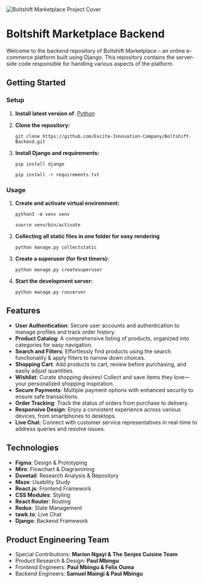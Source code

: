 ![Boltshift Marketplace Project Cover](https://res.cloudinary.com/excit3/image/upload/v1721684091/Boltshift%20Branding/Github_Front-end_Codebase_File_Cover_doqfbz.png)

# Boltshift Marketplace Backend
Welcome to the backend repository of Boltshift Marketplace – an online e-commerce platform built using Django. This repository contains the server-side code responsible for handling various aspects of the platform.

## Getting Started

### Setup
1. **Install latest version of**: [Python](https://www.python.org/downloads/)

2. **Clone the repository:**
   ```
   git clone https://github.com/Excite-Innovation-Company/Boltshift-Backend.git
   ```
   
3. **Install Django and requirements:**
   ```
   pip install django
   ```
   ```
   pip install -r requirements.txt
   ```
   
### Usage
1. **Create and activate virtual environment:**
   ```
   python3 -m venv venv
   ```
   ```
   source venv/bin/activate
   ```

2. **Collecting all static files in one folder for easy rendering**
   ```
   python manage.py collectstatic
   ```
   
3. **Create a superuser (for first timers):**
   ```
   python manage.py createsuperuser
   ```
   
4. **Start the development server:**
   ```
   python manage.py runserver
   ```
   
## Features
- **User Authentication**: Secure user accounts and authentication to manage profiles and track order history.
- **Product Catalog**: A comprehensive listing of products, organized into categories for easy navigation.
- **Search and Filters**: Effortlessly find products using the search functionality & apply filters to narrow down choices.
- **Shopping Cart**: Add products to cart, review before purchasing, and easily adjust quantities.
- **Wishlist**: Curate shopping desires! Collect and save items they love—your personalized shopping inspiration.
- **Secure Payments**: Multiple payment options with enhanced security to ensure safe transactions.
- **Order Tracking**: Track the status of orders from purchase to delivery.
- **Responsive Design**: Enjoy a consistent experience across various devices, from smartphones to desktops.
- **Live Chat**: Connect with customer service representatives in real-time to address queries and resolve issues.

## Technologies
- **Figma**: Design & Prototyping
- **Miro**: Flowchart & Diagramming
- **Dovetail**: Research Analysis & Repository
- **Maze**: Usability Study
- **React.js**: Frontend Framework
- **CSS Modules**: Styling
- **React Router**: Routing
- **Redux**: State Management
- **tawk.to**: Live Chat
- **Django**: Backend Framework

## Product Engineering Team
- Special Contributions: **Marion Ngayi & The Senjes Cuisine Team**
- Product Research & Design: **Paul Mbingu**
- Frontend Engineers: **Paul Mbingu & Felix Ouma**
- Backend Engineers: **Samuel Maingi & Paul Mbingu**
